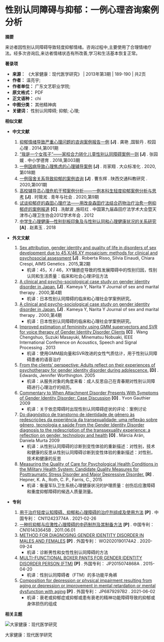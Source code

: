 # 性别认同障碍与抑郁：一例心理咨询案例分析

**摘要**

来访者因性别认同障碍导致轻度抑郁情绪。咨询过程中,主要使用了合理情绪疗法。经多次咨询后,来访者情绪状态有所改善,学习和生活基本恢复正常。

**著录项**

*   **来源：** 《大家健康：现代医学研究》 | 2013年第3期 | 189-190 | 共2页
*   **作者：** 温亮宇;
*   **作者单位：** 广东文艺职业学院;
*   **原文格式：** PDF
*   **正文语种：** chi
*   **中图分类：** 其他精神病
*   **关键词：** 性别认同障碍; 抑郁; 心理;

**相似文献**

*   **中文文献**
    1.  [抑郁情绪导致严重心理问题的咨询案例报告一例](academic-journal-cn_journal-campus-life-mental-health_thesis/0201243200131.html) **\[J]** . 龚艳 ,国智丹 . 校园心理 . 2014,第001期
    2.  [“我是一个女孩子”——家校合力转化儿童性别认同障碍案例一则](academic-journal-cn_journal-moral-education-primary-secondary-school_thesis/0201257696150.html) **\[J]** . 张园媛 . 中小学德育 . 2018,第003期
    3.  [一例因病导致心理焦虑的心理辅导案例](academic-journal-cn_popular-standardization_thesis/0201280059894.html) **\[J]** . 肖家翔 . 大众标准化 . 2020,第018期
    4.  [一例宿舍关系导致抑郁的案例咨询](academic-journal-cn_detail_thesis/0201281223068.html) **\[J]** . 曹东辉 . 陕西交通科教研究 . 2020,第001期
    5.  [高校辅导员心理危机干预案例分析——一例本科生轻度抑郁案例分析与思考](academic-journal-cn_youth-society-on_thesis/0201293730139.html) **\[J]** . 时筱淞 . 青年与社会 . 2020,第9期
    6.  [试谈抑郁症的森田心理疗法——用改良森田疗法结合药物治疗治愈一例抑郁症的案例报道](academic-conference-cn_meeting-7015_thesis/020221827657.html) **\[C]** . 冼献波 ,施旺红 . 中国第九届森田疗法学术大会暨天津市心理卫生协会2012学术年会 . 2012
    7.  [中学生心理健康—性别刻板印象及与性别认同和心理健康状况的关系研究](academic-degree-domestic_mphd_thesis/020311905295.html) **\[A]** . 赵素玉 . 2018

*   **外文文献**
    1.  [Sex attribution, gender identity and quality of life in disorders of sex development due to 45,X/46,XY mosaicism: methods for clinical and psychosocial assessment](academic-journal-foreign_detail_thesis/0204114741339.html) **\[J]** . Roberta Risso, Silvia Einaudi, Chiara Crespi, AIMS Genetics . 2015,第2期
        *   机译：45，X / 46，XY镶嵌症导致的性发展障碍中的性别归因，性别认同和生活质量：临床和社会心理评估方法
    2.  [A clinical and psycho-sociological case study on gender identity disorder in Japan.](journal-foreign-detail/0704015348654.html) **\[J]** . Kameya Y, Narita Y Journal of sex and marital therapy . 2000,第4期
        *   机译：日本性别认同障碍的临床和心理社会学案例研究。
    3.  [A clinical and psycho-sociological case study on gender identity disorder in Japan.](journal-foreign-detail/0704015350114.html) **\[J]** . Kameya Y, Narita Y Journal of sex and marital therapy . 2000,第4期
        *   机译：日本性别认同障碍的临床和心理社会学案例研究。
    4.  [Improved estimation of femininity using GMM supervectors and SVR for voice therapy of Gender Identity Disorder Clients](academic-conference-foreign_meeting-223797_thesis/020516689849.html) **\[C]** . Wang Chengshuo, Suzuki Masayuki, Minematsu Nobuaki, IEEE International Conference on Acoustics, Speech and Signal Processing . 2013
        *   机译：使用GMM超向量和SVR改进的女性气质估计，用于性别认同障碍患者的语音治疗
    5.  [From the clients' perspective: Adults reflect on their experiences of psychotherapy for gender identity disorder during adolescence.](academic-degree-foreign_mphd_thesis/02061186977.html) **\[D]** . Edwards, Jennifer Worthington. 2005
        *   机译：从服务对象的角度来看：成人反思自己在青春期对性别认同障碍进行心理治疗的经历。
    6.  [Commentary to When Attachment Disorder Presents With Symptoms of Gender Identity Disorder: Case Discussion](academic-journal-foreign-pmc_canadian-child-and-adolescent-psychiatry-review_thesis/040002967937.html) **\[O]** . Yvon Gauthier 2009
        *   机译：关于依恋障碍时出现性别认同障碍症状的评论：案例讨论
    7.  [Do diagnóstico de transtorno de identidade de gênero às redescrições da experiência da transexualidade: uma reflexão sobre gênero, tecnologia e saúde From the Gender Identity Disorder diagnosis to the redescription of the transsexuality experience: a reflection on gender, technology and health](open-access_resources_thesis/0100011147503.html ) **\[O]** . Márcia Arán, Daniela Murta 2009
        *   机译：从性别认同障碍的诊断到变性体验的重新描述：对性别，技术和健康的反思从性别认同障碍诊断到变性体验的重新描述：对性别，技术和健康的反思
    8.  [Measuring the Quality of Care for Psychological Health Conditions in the Military Health System: Candidate Quality Measures for Posttraumatic Stress Disorder and Major Depressive Disorder.](ntis-science-report_ad_thesis/0207122036.html) **\[R]** . Hepner, K. A., Roth, C. P., Farris, C., 2015
        *   机译：衡量军队卫生系统心理健康状况的护理质量：创伤后应激障碍和重度抑郁障碍的候选人质量测量。

*   **专利**
    1.  [用于治疗轻度认知障碍、抑郁和心理障碍的治疗剂组成及使用方法](patent-detail/06120112382672.html) **\[P]** . 中国专利： CN112423774A . 2021-02-26
    2.  [一种抗抑郁与应激性心理障碍的中药制剂及其制备方法](patent-detail/06120768397.html) **\[P]** . 中国专利： CN101433645B . 2011.06.01
    3.  [METHOD FOR DIAGNOSING GENDER IDENTITY DISORDER IN MALES AND FEMALES](patent-detail/06130400850366.html) **\[P]** . 外国专利： WO2020190174A2 . 2020-09-24
        *   机译：诊断男性和女性性别认同障碍的方法
    4.  [MULTI-FUNCTIONAL BOXER PANTS FOR GENDER IDENTITY DISORDER PERSON (FTM)](patent-detail/06130416288333.html) **\[P]** . 外国专利： JP2015074868A . 2015-04-20
        *   机译：性别认同障碍者（FTM）的多功能平角裤
    5.  [Composition for depression or physical impairment resulting from aging or depression or improvement in mental retardation or mental dysfunction with aging](patent-detail/06130500077552.html) **\[P]** . 外国专利： JP6879297B2 . 2021-06-02
        *   机译：衰老或抑郁症或抑郁或患有衰老的精神功能障碍导致的抑郁或身体损伤的组成

**相关主题**

![大家健康：现代医学研究](https://cdn.zhangqiaokeyan.com/v/lwlh-data/zwqkJournalPic/1/197/19795.jpg)

大家健康：现代医学研究
